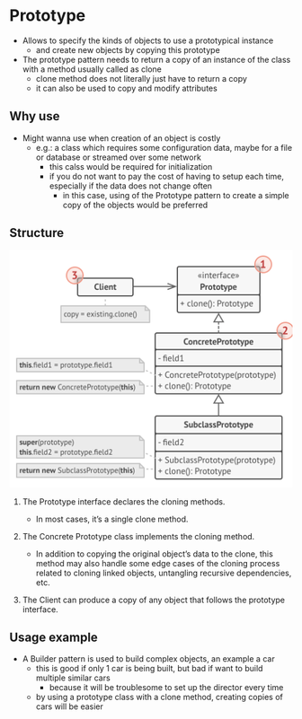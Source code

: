 # Prototype

- Allows to specify the kinds of objects to use a prototypical instance
  - and create new objects by copying this prototype
- The prototype pattern needs to return a copy of an instance of the class with a method usually called as clone
  - clone method does not literally just have to return a copy
  - it can also be used to copy and modify attributes

## Why use

- Might wanna use when creation of an object is costly
  - e.g.: a class which requires some configuration data, maybe for a file or database or streamed over some network
    - this calss would be required for initialization
    - if you do not want to pay the cost of having to setup each time, especially if the data does not change often
      - in this case, using of the Prototype pattern to create a simple copy of the objects would be preferred

## Structure

![Prototype](../../images/prototype.png)

1. The Prototype interface declares the cloning methods.

   - In most cases, it’s a single clone method.

2. The Concrete Prototype class implements the cloning method.

   - In addition to copying the original object’s data to the clone, this method may also handle some edge cases of the cloning process related to cloning linked objects, untangling recursive dependencies, etc.

3. The Client can produce a copy of any object that follows the prototype interface.

## Usage example

- A Builder pattern is used to build complex objects, an example a car
  - this is good if only 1 car is being built, but bad if want to build multiple similar cars
    - because it will be troublesome to set up the director every time
  - by using a prototype class with a clone method, creating copies of cars will be easier
